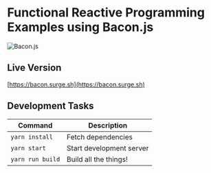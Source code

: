 # Functional Reactive Programming Examples using Bacon.js

![Bacon.js](https://baconjs.github.io/logo.png)

## Live Version

[https://bacon.surge.sh](https://bacon.surge.sh)

## Development Tasks

| Command          | Description              |
|------------------|--------------------------|
| `yarn install`   | Fetch dependencies       |
| `yarn start`     | Start development server |
| `yarn run build` | Build all the things!    |
